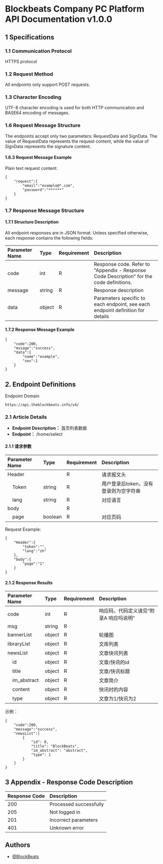 
# Blockbeats Company PC Platform API Documentation v1.0.0

## 1 Specifications

### 1.1 Communication Protocol
HTTPS protocol

### 1.2 Request Method
All endpoints only support POST requests.

### 1.3 Character Encoding
UTF-8 character encoding is used for both HTTP communication and BASE64 encoding of messages.

### 1.6 Request Message Structure
The endpoints accept only two parameters: RequestData and SignData. The value of RequestData represents the request content, while the value of SignData represents the signature content.

#### 1.6.3 Request Message Example
Plain text request content:

```
{
    "request":{
        "email":"example@*.com",
        "password":"******"
    }
}

```

### 1.7 Response Message Structure
#### 1.7.1 Structure Description
All endpoint responses are in JSON format. Unless specified otherwise, each response contains the following fields:

Parameter Name						|Type		|Requirement	|Description  
:----						|:---		|:------	|:---	
code						|int		|R			|Response code. Refer to "Appendix - Response Code Description" for the code definitions.
message						|string		|R			|Response description
data						|object		|R			|Parameters specific to each endpoint, see each endpoint definition for details


#### 1.7.2 Response Message Example

```
{
    "code":200,
    "mssage":"success",
    "data":{
        "name":"example",
        "sex":1
    }
}
```


## 2.  Endpoint Definitions
Endpoint Domain
```
https://api.theblockbeats.info/v4/
```


### 2.1 Article Details
- **Endpoint Description：** 首页列表数据
- **Endpoint：** /home/select

#### 2.1.1 请求参数
  
Parameter Name						|Type		|Requirement	|Description  
:----						|:---		|:------	|:---	
Header						|&nbsp;		|R			|请求报文头
&emsp;Token					|string		|R			|用户登录后token，没有登录则为空字符串
&emsp;lang					|string		|R			|对应语言
body						|&nbsp;		|R			|&nbsp;
&emsp;page					|boolean	|R			|对应页码


Request Example:

```
{
    "Header":{
        "token":"",
        "lang":"zh"
    },
    "body":{
        "page":"1"
    }
}

```


#### 2.1.2 Response Results

Parameter Name							|Type		|Requirement	|Description  
:----						|:---		|:------	|:---	
code						|int		|R			|响应码，代码定义请见“附录A 响应吗说明”
msg							|string		|R			|&nbsp;
bannerList					|object		|R			|轮播图
libraryList					|object		|R			|文库列表
newsList					|object		|R			|文章快讯列表
&emsp;id					|object		|R			|文章/快讯的id
&emsp;title					|object		|R			|文章/快讯标题
&emsp;im_abstract			|object		|R			|文章简介
&emsp;content				|object		|R			|快讯时的内容
&emsp;type					|object		|R			|文章为1/快讯为2

示例：

```
{
    "code":200,
    "message":"success",
    "newsList":[
		{
			"id": 0,
			"title": "BlockBeats",
			"im_abstract": "abstract",
			"type": 1
		}
	]
}
```

## 3 Appendix - Response Code Description

Response Code	|Description  
:----	|:---
200		|Processed successfully
205		|Not logged in
201		|Incorrect parameters
401		|Unknown error



## Authors

- [@BlockBeats](https://theblockbeats.info)
